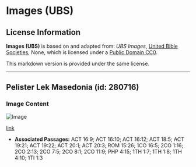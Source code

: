 # Images (UBS)

## License Information

**Images (UBS)** is based on and adapted from: _UBS Images_, [United Bible Societies](https://unitedbiblesocieties.org/), None, which is licensed under a [Public Domain CC0](https://creativecommons.org/public-domain/cc0/).

This markdown version is provided under the same license.



--------------------------------

## Pelister Lek Masedonia (id: 280716)

### Image Content

![Image](https://cdn.aquifer.bible/aquifer-content/resources/Media/WEB-0724_pelister_lake_macedonia.jpg)

[link](https://cdn.aquifer.bible/aquifer-content/resources/Media/WEB-0724_pelister_lake_macedonia.jpg)

* **Associated Passages:** ACT 16:9; ACT 16:10; ACT 16:12; ACT 18:5; ACT 19:21; ACT 19:22; ACT 20:1; ACT 20:3; ROM 15:26; 1CO 16:5; 2CO 1:16; 2CO 2:13; 2CO 7:5; 2CO 8:1; 2CO 11:9; PHP 4:15; 1TH 1:7; 1TH 1:8; 1TH 4:10; 1TI 1:3

